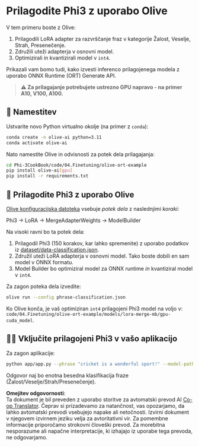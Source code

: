<!--
CO_OP_TRANSLATOR_METADATA:
{
  "original_hash": "4164123a700fecd535d850f09506d72a",
  "translation_date": "2025-07-16T16:28:52+00:00",
  "source_file": "code/04.Finetuning/olive-ort-example/README.md",
  "language_code": "sl"
}
-->
# Prilagodite Phi3 z uporabo Olive

V tem primeru boste z Olive:

1. Prilagodili LoRA adapter za razvrščanje fraz v kategorije Žalost, Veselje, Strah, Presenečenje.
1. Združili uteži adapterja v osnovni model.
1. Optimizirali in kvantizirali model v `int4`.

Prikazali vam bomo tudi, kako izvesti inferenco prilagojenega modela z uporabo ONNX Runtime (ORT) Generate API.

> **⚠️ Za prilagajanje potrebujete ustrezno GPU napravo - na primer A10, V100, A100.**

## 💾 Namestitev

Ustvarite novo Python virtualno okolje (na primer z `conda`):

```bash
conda create -n olive-ai python=3.11
conda activate olive-ai
```

Nato namestite Olive in odvisnosti za potek dela prilagajanja:

```bash
cd Phi-3CookBook/code/04.Finetuning/olive-ort-example
pip install olive-ai[gpu]
pip install -r requirements.txt
```

## 🧪 Prilagodite Phi3 z uporabo Olive
[Olive konfiguracijska datoteka](../../../../../code/04.Finetuning/olive-ort-example/phrase-classification.json) vsebuje *potek dela* z naslednjimi *koraki*:

Phi3 -> LoRA -> MergeAdapterWeights -> ModelBuilder

Na visoki ravni bo ta potek dela:

1. Prilagodil Phi3 (150 korakov, kar lahko spremenite) z uporabo podatkov iz [dataset/data-classification.json](../../../../../code/04.Finetuning/olive-ort-example/dataset/dataset-classification.json).
1. Združil uteži LoRA adapterja v osnovni model. Tako boste dobili en sam model v ONNX formatu.
1. Model Builder bo optimiziral model za ONNX runtime *in* kvantiziral model v `int4`.

Za zagon poteka dela izvedite:

```bash
olive run --config phrase-classification.json
```

Ko Olive konča, je vaš optimiziran `int4` prilagojeni Phi3 model na voljo v: `code/04.Finetuning/olive-ort-example/models/lora-merge-mb/gpu-cuda_model`.

## 🧑‍💻 Vključite prilagojeni Phi3 v vašo aplikacijo

Za zagon aplikacije:

```bash
python app/app.py --phrase "cricket is a wonderful sport!" --model-path models/lora-merge-mb/gpu-cuda_model
```

Odgovor naj bo enotna besedna klasifikacija fraze (Žalost/Veselje/Strah/Presenečenje).

**Omejitev odgovornosti**:  
Ta dokument je bil preveden z uporabo storitve za avtomatski prevod AI [Co-op Translator](https://github.com/Azure/co-op-translator). Čeprav si prizadevamo za natančnost, vas opozarjamo, da lahko avtomatski prevodi vsebujejo napake ali netočnosti. Izvirni dokument v njegovem izvirnem jeziku velja za avtoritativni vir. Za pomembne informacije priporočamo strokovni človeški prevod. Za morebitna nesporazume ali napačne interpretacije, ki izhajajo iz uporabe tega prevoda, ne odgovarjamo.
